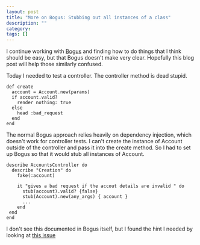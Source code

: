 ```yaml
---
layout: post
title: "More on Bogus: Stubbing out all instances of a class"
description: ""
category: 
tags: []
---
```

I continue working with [Bogus](https://github.com/psyho/bogus/) and finding how to do things that I think should be easy, but that Bogus doesn't make very clear. Hopefully this blog post will help those similarly confused.

<!--more-->

Today I needed to test a controller. The controller method is dead stupid.

    def create
      account = Account.new(params)
      if account.valid?
        render nothing: true
      else
        head :bad_request
      end
    end

The normal Bogus approach relies heavily on dependency injection, which doesn't work for controller tests. I can't create the instance of Account outside of the controller and pass it into the create method. So I had to set up Bogus so that it would stub all instances of Account.

    describe AccountsController do
      describe "Creation" do
        fake(:account)

        it "gives a bad request if the accout details are invalid " do
          stub(account).valid? {false}
          stub(Account).new(any_args) { account }
          ...
        end
     end
    end

I don't see this documented in Bogus itself, but I found the hint I needed by looking at [this issue](https://github.com/psyho/bogus/issues/36)
